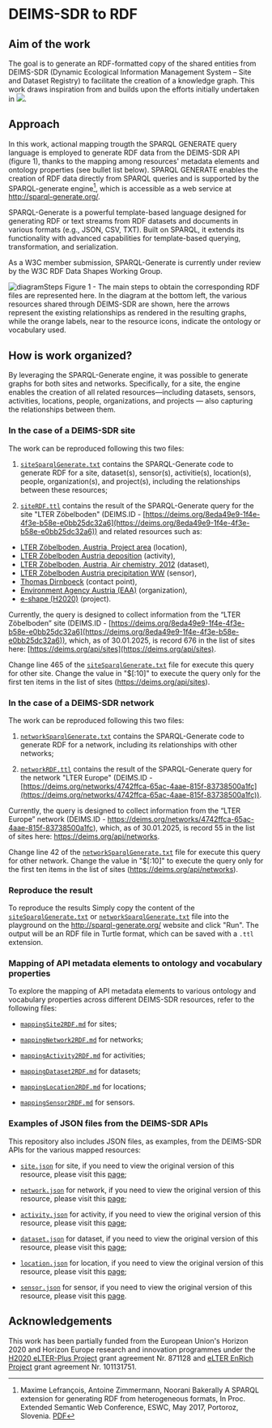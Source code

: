 # DEIMS-SDR to RDF

## Aim of the work
The goal is to generate an RDF-formatted copy of the shared entities from DEIMS-SDR (Dynamic Ecological Information Management System – Site and Dataset Registry) to facilitate the creation of a knowledge graph. This work draws inspiration from and builds upon the efforts initially undertaken in [![](https://img.shields.io/badge/doi-10.5281/zenodo.7313046-yellow.svg)](https://doi.org/10.5281/zenodo.7313046).

## Approach
In this work, actional mapping trougth the SPARQL GENERATE query language is employed to generate RDF data from the DEIMS-SDR API (figure 1), thanks to the mapping among resources' metadata elements and ontology properties (see bullet list below).
SPARQL GENERATE enables the creation of RDF data directly from SPARQL queries and is supported by the SPARQL-generate engine[^1], which is accessible as a web service at http://sparql-generate.org/.
[^1]: Maxime Lefrançois, Antoine Zimmermann, Noorani Bakerally A SPARQL extension for generating RDF from heterogeneous formats, In Proc. Extended Semantic Web Conference, ESWC, May 2017, Portoroz, Slovenia. [PDF](http://www.maxime-lefrancois.info/docs/LefrancoisZimmermannBakerally-ESWC2017-Generate.pdf)

SPARQL-Generate is a powerful template-based language designed for generating RDF or text streams from RDF datasets and documents in various formats (e.g., JSON, CSV, TXT). Built on SPARQL, it extends its functionality with advanced capabilities for template-based querying, transformation, and serialization.

As a W3C member submission, SPARQL-Generate is currently under review by the W3C RDF Data Shapes Working Group.

![diagramSteps](https://github.com/user-attachments/assets/9dafd85f-7c18-4062-82e0-5b9aad788c17 "The main steps to obtain the corresponding RDF files are represented here. In the diagram at the bottom left, the various resources shared through DEIMS-SDR are shown, here the arrows represent the existing relationships as rendered in the resulting graphs, while the orange labels, near to the resource icons, indicate the ontology or vocabulary used.")
Figure 1 - The main steps to obtain the corresponding RDF files are represented here. In the diagram at the bottom left, the various resources shared through DEIMS-SDR are shown, here the arrows represent the existing relationships as rendered in the resulting graphs, while the orange labels, near to the resource icons, indicate the ontology or vocabulary used.


## How is work organized?
By leveraging the SPARQL-Generate engine, it was possible to generate graphs for both sites and networks. Specifically, for a site, the engine enables the creation of all related resources—including datasets, sensors, activities, locations, people, organizations, and projects — also capturing the relationships between them.

### In the case of a **DEIMS-SDR site**
The work can be reproduced following this two files:

1. [`siteSparqlGenerate.txt`](siteSparqlGenerate.txt) contains the SPARQL-Generate code to generate RDF for a site, dataset(s), sensor(s), activitie(s), location(s), people, organization(s), and project(s), including the relationships between these resources;

2. [`siteRDF.ttl`](siteRDF.ttl) contains the result of the SPARQL-Generate query for the site "LTER Zöbelboden" (DEIMS.ID - [https://deims.org/8eda49e9-1f4e-4f3e-b58e-e0bb25dc32a6](https://deims.org/8eda49e9-1f4e-4f3e-b58e-e0bb25dc32a6)) and related resources such as:
- [LTER Zöbelboden, Austria, Project area](https://deims.org/api/locations/12b38f3f-7e72-425a-80c7-7cad35ce4c7b) (location),
- [LTER Zöbelboden Austria deposition](https://deims.org/api/activities/4efaa2f2-6f4a-4f75-b95c-c3ffb13594a5) (activity),
- [LTER Zöbelboden, Austria, Air chemistry, 2012](https://deims.org/api/datasets/cd1fb6f8-5e57-11e3-aa73-005056ab003f) (dataset),
- [LTER Zöbelboden Austria precipitation WW](https://deims.org/api/sensors/fb583610-fe71-4793-b1a9-43097ed5c3e3) (sensor),
- [Thomas Dirnboeck](https://orcid.org/0000-0002-8294-0690) (contact point),
- [Environment Agency Austria (EAA)](https://ror.org/013vyke20) (organization),
- [e-shape (H2020)](https://cordis.europa.eu/project/id/820852) (project).

Currently, the query is designed to collect information from the “LTER Zöbelboden” site (DEIMS.ID - [https://deims.org/8eda49e9-1f4e-4f3e-b58e-e0bb25dc32a6](https://deims.org/8eda49e9-1f4e-4f3e-b58e-e0bb25dc32a6)), which, as of 30.01.2025, is record 676 in the list of sites here: [https://deims.org/api/sites](https://deims.org/api/sites).

Change line 465 of the [`siteSparqlGenerate.txt`](siteSparqlGenerate.txt) file for execute this query for other site. Change the value in "$[:10]" to execute the query only for the first ten items in the list of sites (https://deims.org/api/sites).

### In the case of a **DEIMS-SDR network**
The work can be reproduced following this two files:

1. [`networkSparqlGenerate.txt`](networkSparqlGenerate.txt) contains the SPARQL-Generate code to generate RDF for a network, including its relationships with other networks;

2. [`networkRDF.ttl`](networkRDF.ttl) contains the result of the SPARQL-Generate query for the network "LTER Europe" (DEIMS.ID - [https://deims.org/networks/4742ffca-65ac-4aae-815f-83738500a1fc](https://deims.org/networks/4742ffca-65ac-4aae-815f-83738500a1fc)).

Currently, the query is designed to collect information from the “LTER Europe” network (DEIMS.ID - https://deims.org/networks/4742ffca-65ac-4aae-815f-83738500a1fc), which, as of 30.01.2025, is record 55 in the list of sites here: https://deims.org/api/networks.

Change line 42 of the [`networkSparqlGenerate.txt`](networkSparqlGenerate.txt) file for execute this query for other network. Change the value in "$[:10]" to execute the query only for the first ten items in the list of sites (https://deims.org/api/networks).

### Reproduce the result
To reproduce the results Simply copy the content of the [`siteSparqlGenerate.txt`](siteSparqlGenerate.txt) or [`networkSparqlGenerate.txt`](networkSparqlGenerate.txt) file into the playground on the http://sparql-generate.org/ website and click "Run".
The output will be an RDF file in Turtle format, which can be saved with a `.ttl` extension.

### Mapping of API metadata elements to ontology and vocabulary properties
To explore the mapping of API metadata elements to various ontology and vocabulary properties across different DEIMS-SDR resources, refer to the following files:
- [`mappingSite2RDF.md`](mappingSite2RDF.md) for sites;

- [`mappingNetwork2RDF.md`](mappingNetwork2RDF.md) for networks;

- [`mappingActivity2RDF.md`](mappingActivity2RDF.md) for activities;

- [`mappingDataset2RDF.md`](mappingDataset2RDF.md) for datasets;

- [`mappingLocation2RDF.md`](mappingLocation2RDF.md) for locations;

- [`mappingSensor2RDF.md`](mappingSensor2RDF.md) for sensors.

### Examples of JSON files from the DEIMS-SDR APIs
This repository also includes JSON files, as examples, from the DEIMS-SDR APIs for the various mapped resources:
- [`site.json`](site.json) for site, if you need to view the original version of this resource, please visit this [page](https://deims.org/api/sites/8eda49e9-1f4e-4f3e-b58e-e0bb25dc32a6);

- [`network.json`](network.json) for network, if you need to view the original version of this resource, please visit this [page](https://deims.org/api/networks/4742ffca-65ac-4aae-815f-83738500a1fc);

- [`activity.json`](activity.json) for activity, if you need to view the original version of this resource, please visit this [page](https://deims.org/api/activities/4efaa2f2-6f4a-4f75-b95c-c3ffb13594a5);

- [`dataset.json`](dataset.json) for dataset, if you need to view the original version of this resource, please visit this [page](https://deims.org/api/datasets/cd1fb6f8-5e57-11e3-aa73-005056ab003f);

- [`location.json`](location.json) for location, if you need to view the original version of this resource, please visit this [page](https://deims.org/api/locations/12b38f3f-7e72-425a-80c7-7cad35ce4c7b);

- [`sensor.json`](sensor.json) for sensor, if you need to view the original version of this resource, please visit this [page](https://deims.org/api/sensors/fb583610-fe71-4793-b1a9-43097ed5c3e3).

## Acknowledgements
This work has been partially funded from the European Union's Horizon 2020 and Horizon Europe research and innovation programmes under the [H2020 eLTER-Plus Project](https://elter-ri.eu/elter-plus) grant agreement Nr. 871128 and [eLTER EnRich Project](https://elter-ri.eu/elter-enrich) grant agreement Nr. 101131751.
